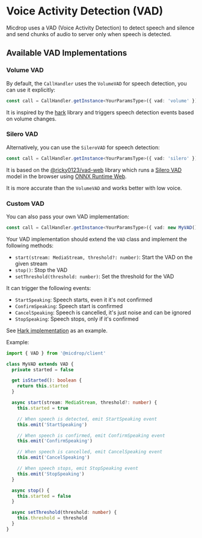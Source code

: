 # Voice Activity Detection (VAD)

Micdrop uses a VAD (Voice Activity Detection) to detect speech and silence and send chunks of audio to server only when speech is detected.

## Available VAD Implementations

### Volume VAD

By default, the `CallHandler` uses the `VolumeVAD` for speech detection, you can use it explicitly:

```typescript
const call = CallHandler.getInstance<YourParamsType>({ vad: 'volume' })
```

It is inspired by the [hark](https://github.com/otalk/hark) library and triggers speech detection events based on volume changes.

### Silero VAD

Alternatively, you can use the `SileroVAD` for speech detection:

```typescript
const call = CallHandler.getInstance<YourParamsType>({ vad: 'silero' })
```

It is based on the [@ricky0123/vad-web](https://github.com/ricky0123/vad) library which runs a [Silero VAD](https://github.com/snakers4/silero-vad) model in the browser using [ONNX Runtime Web](https://github.com/microsoft/onnxruntime/tree/main/js/web).

It is more accurate than the `VolumeVAD` and works better with low voice.

### Custom VAD

You can also pass your own VAD implementation:

```typescript
const call = CallHandler.getInstance<YourParamsType>({ vad: new MyVAD() })
```

Your VAD implementation should extend the `VAD` class and implement the following methods:

- `start(stream: MediaStream, threshold?: number)`: Start the VAD on the given stream
- `stop()`: Stop the VAD
- `setThreshold(threshold: number)`: Set the threshold for the VAD

It can trigger the following events:

- `StartSpeaking`: Speech starts, even it it's not confirmed
- `ConfirmSpeaking`: Speech start is confirmed
- `CancelSpeaking`: Speech is cancelled, it's just noise and can be ignored
- `StopSpeaking`: Speech stops, only if it's confirmed

See [Hark implementation](../src/audio/vad/HarkVAD.ts) as an example.

Example:

```typescript
import { VAD } from '@micdrop/client'

class MyVAD extends VAD {
  private started = false

  get isStarted(): boolean {
    return this.started
  }

  async start(stream: MediaStream, threshold?: number) {
    this.started = true

    // When speech is detected, emit StartSpeaking event
    this.emit('StartSpeaking')

    // When speech is confirmed, emit ConfirmSpeaking event
    this.emit('ConfirmSpeaking')

    // When speech is cancelled, emit CancelSpeaking event
    this.emit('CancelSpeaking')

    // When speech stops, emit StopSpeaking event
    this.emit('StopSpeaking')
  }

  async stop() {
    this.started = false
  }

  async setThreshold(threshold: number) {
    this.threshold = threshold
  }
}
```
